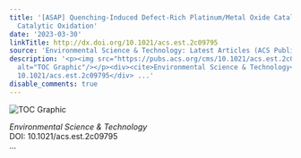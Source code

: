 ```yaml
---
title: '[ASAP] Quenching-Induced Defect-Rich Platinum/Metal Oxide Catalysts Promote
  Catalytic Oxidation'
date: '2023-03-30'
linkTitle: http://dx.doi.org/10.1021/acs.est.2c09795
source: 'Environmental Science & Technology: Latest Articles (ACS Publications)'
description: '<p><img src="https://pubs.acs.org/cms/10.1021/acs.est.2c09795/asset/images/medium/es2c09795_0007.gif"
  alt="TOC Graphic"/></p><div><cite>Environmental Science & Technology</cite></div><div>DOI:
  10.1021/acs.est.2c09795</div> ...'
disable_comments: true
---
```

<p><img src="https://pubs.acs.org/cms/10.1021/acs.est.2c09795/asset/images/medium/es2c09795_0007.gif" alt="TOC Graphic"/></p><div><cite>Environmental Science & Technology</cite></div><div>DOI: 10.1021/acs.est.2c09795</div> ...